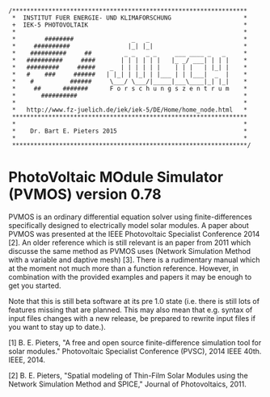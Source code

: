 	/*****************************************************************              
	 *  INSTITUT FUER ENERGIE- UND KLIMAFORSCHUNG                    *              
	 +  IEK-5 PHOTOVOLTAIK                                           *              
	 *                                                               *              
	 *        ########                _   _                          *              
	 *     ##########                |_| |_|                         *              
	 *    ##########     ##         _ _   _ _     ___ ____ _   _     *              
	 *   ##########     ####       | | | | | |   |_ _/ ___| | | |    *              
	 *   #########     #####    _  | | | | | |    | | |   | |_| |    *              
	 *   #    ###     ######   | |_| | |_| | |___ | | |___|  _  |    *              
	 *    #          ######     \___/ \___/|_____|___\____|_| |_|    *              
	 *     ##      #######      F o r s c h u n g s z e n t r u m    *              
	 *       ##########                                              *              
	 *                                                               *              
	 *   http://www.fz-juelich.de/iek/iek-5/DE/Home/home_node.html   *              
	 *****************************************************************
	 *                                                               *
	 *    Dr. Bart E. Pieters 2015                                   *
	 *                                                               *             
	 *****************************************************************/              
 
PhotoVoltaic MOdule Simulator (PVMOS) version 0.78
==================================================

PVMOS is an ordinary differential equation solver using finite-differences specifically
designed to electrically model solar modules. A paper about PVMOS was presented at the 
IEEE Photovoltaic Specialist Conference 2014 [2]. An older reference which is still 
relevant is an paper from 2011 which discusse the same method as PVMOS uses (Network 
Simulation Method with a variable and daptive mesh) [3]. There is a rudimentary manual 
which at the moment not much more than a function reference. However, in combination 
with the provided examples and papers it may be enough to get you started.

Note that this is still beta software at its pre 1.0 state (i.e. there is still lots of 
features missing that are planned. This may also mean that e.g. syntax of input files 
changes with a new release, be prepared to rewrite input files if you want to stay up 
to date.).


    
[1] B. E. Pieters, "A free and open source finite-difference simulation tool for solar 
    modules." Photovoltaic Specialist Conference (PVSC), 2014 IEEE 40th. IEEE, 2014.
    
[2] B. E. Pieters, "Spatial modeling of Thin-Film Solar Modules using the Network 
    Simulation Method and SPICE," Journal of Photovoltaics, 2011.

